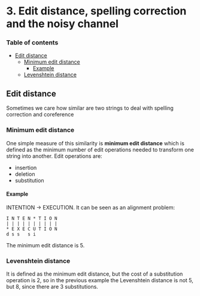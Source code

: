 # 3. Edit distance, spelling correction and the noisy channel

### Table of contents

- [Edit distance](#edit-distance)
  * [Minimum edit distance](#minimum-edit-distance)
    + [Example](#example)
  * [Levenshtein distance](#levenshtein-distance)

## Edit distance

Sometimes we care how similar are two strings to deal with spelling correction and coreference

### Minimum edit distance

One simple measure of this similarity is **minimum edit distance** which is defined as the minimum number of edit operations needed to transform one string into another. Edit operations are:
 - insertion
 - deletion
 - substitution

#### Example
INTENTION -> EXECUTION.
It can be seen as an alignment problem:

```
I N T E N * T I O N
| | | | | | | | | |
* E X E C U T I O N
d s s   s i
```

The minimum edit distance is 5.

### Levenshtein distance

It is defined as the minimum edit distance, but the cost of a substitution operation is 2, so in the previous example the Levenshtein distance is not 5, but 8, since there are 3 substitutions.
